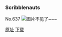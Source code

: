 ### Scribblenauts
No.637
![图片不见了~~~](https://imgs.xkcd.com/comics/scribblenauts.png)

[原址](https://xkcd.com//637) [下载](https://imgs.xkcd.com/comics/scribblenauts.png)

